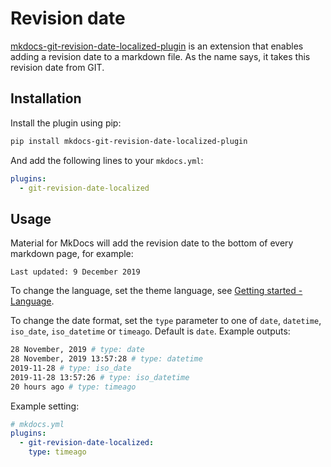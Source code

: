 # Revision date

[mkdocs-git-revision-date-localized-plugin](https://github.com/timvink/mkdocs-git-revision-date-localized-plugin) is an extension that enables adding a revision date to a markdown file.
As the name says, it takes this revision date from GIT.

## Installation

Install the plugin using pip:

```bash
pip install mkdocs-git-revision-date-localized-plugin
```

And add the following lines to your `mkdocs.yml`:

``` yaml
plugins:
  - git-revision-date-localized
```

## Usage

Material for MkDocs will add the revision date to the bottom of every markdown page, for example: 

```
Last updated: 9 December 2019
``` 

To change the language, set the theme language, see [Getting started - Language][1].

  [1]: https://squidfunk.github.io/mkdocs-material/getting-started/#language


To change the date format, set the `type` parameter to one of `date`, `datetime`, `iso_date`, `iso_datetime` or `timeago`. Default is `date`. Example outputs:

```bash
28 November, 2019 # type: date
28 November, 2019 13:57:28 # type: datetime
2019-11-28 # type: iso_date
2019-11-28 13:57:26 # type: iso_datetime
20 hours ago # type: timeago
```

Example setting:

```yaml
# mkdocs.yml
plugins:
  - git-revision-date-localized:
    type: timeago
```
